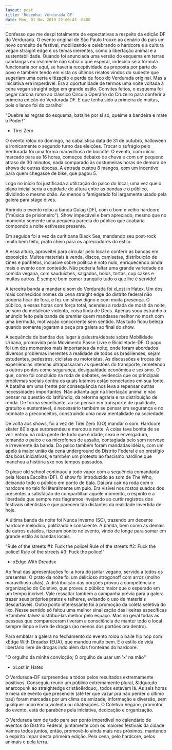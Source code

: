 ```yaml
---
layout: post
title: 'Resenha: Verdurada DF'
date: Mon, 01 Nov 2010 22:00:43 -0400
---
```


Confesso que me despi totalmente de expectativas a respeito da edição DF do 
Verdurada. O evento original de São Paulo trouxe ao cenário do país um novo 
conceito de festival, mobilizando e celebrando o hardcore e a cultura vegan 
straight edge e os temas inerentes, como a libertação animal e a 
sustentabilidade. Quando foi anunciada uma versão do esquema em terras candangas 
eu realmente não sabia o que esperar, indeciso se a fórmula funcionaria por 
aqui, se haveria receptividade da proposta por parte do povo e também tendo em 
vista os últimos relatos vindos do sudeste que sugeriam uma certa elitização e 
perda de foco do Verdurada original. Mas a iniciativa era imperdível. Era a 
oportunidade de termos uma noite voltada à cena vegan straight edge em grande 
estilo. Convites feitos, o esquema foi pegar carona rumo ao clássico Círculo 
Operário do Cruzeiro para conferir a primeira edição do Verdurada DF. 
E que tenha sido a primeira de muitas, pois o lance foi do caralho!

"Quebre as regras do esquema, batalhe por si só, queime a bandeira e mate o Poder!"
- Tirei Zero

O evento rolou no domingo, na cabalística data de 31 de outubro, halloween e 
ironicamente o segundo turno das eleições. Trocar o sufrágio pelo Verdurada foi 
uma forma maravilhosa de boicote. O evento, com início marcado para as 16 horas,
começou debaixo de chuva e com um pequeno atraso de 30 minutos, nada comparado 
às costumeiras horas de demora de shows de outras épocas. A entrada custou 8 
mangos, com um incentivo para quem chegasse de bike, que pagou 5.


Logo no início foi justificada a utilização do palco do local, uma vez que o 
plano inicial seria a equidade de altura entre as bandas e o público, dividindo 
o mesmo chão. Ao menos o famigerado foi largamente usado pela galera para stage 
dives.

Abrindo o evento rolou a banda Gulag (DF), com o bom e velho hardcore ("música 
de prisioneiro"). Show impecável e bem apreciado, mesmo que no momento somente 
uma pequena parcela do público que acabaria compondo a noite estivesse presente.


Em seguida foi a vez da curitibana Black Sea, mandando seu post-rock muito bem 
feito, prato cheio para os apreciadores do estilo.

A essa altura, aproveitei para circular pelo local e conferir as bancas em 
exposição. Muitos materiais à venda, discos, camisetas, distribuição de zines e 
panfletos, inclusive sobre política e voto nulo, enriquecendo ainda mais o 
evento com conteúdo. Não poderia faltar uma grande variedade de comida vegana, 
com sauduíches, salgados, bolos, tortas, cup cakes e muitos outros. É sempre bom 
comer tranquilo tudo o que lhe é servido!

A terceira banda a mandar o som do Verdurada foi xLost in Hatex. Um dos mais 
conhecidos nomes da cena straight edge do distrito federal não poderia ficar de 
fora, e fez um show digno e com muita presença. O público, a essas horas com 
força total, acendeu a rodada de mosh da noite, ao som do metalcore violento, 
coisa linda de Deus. Apenas soou estranho o anúncio feito pela banda de premiar 
quem mandasse melhor no mosh com uma bermuda, motivação concorrente sem sentido. 
Mas tudo ficou beleza quando somente jogaram a peça pra galera ao final do show.


A sequência de bandas deu lugar à palestra/debate sobre Mobilidade Urbana, 
promovida pelo Movimento Passe Livre e Bicicletade-DF. O papo foi um dos 
momentos mais importantes da noite, onde foram abordados diversos problemas 
inerentes à realidade de todos os brasilienses, sejam estudantes, pedestres, 
ciclistas ou motoristas. As discussões e trocas de experiências intensas 
ultrapassaram as questões do transporte, remetendo a outros pontos como 
segurança, desigualdade econômica e sexismo. O que, como foi concluído na roda 
de debates, evidencia que os principais problemas sociais contra os quais 
lutamos estão conectados em sua fonte. A batalha em uma frente por consequência 
nos leva a repensar outras necessidades importantes. Não adianta agir na 
libertação animal e não pensar na questão do latifúndio, da reforma agrária e na
distribuição de renda. De forma semelhante, ao se pensar em transporte de 
qualidade, gratuito e sustentável, é necessário também se pensar em segurança e 
no combate a preconceitos, construindo uma nova mentalidade na sociedade.

De volta aos shows, foi a vez de Tirei Zero (GO) mandar o som. Hardcore skater 
80's que surpreendeu e marcou a noite. A coisa tava bonita de se ver: entrou na 
roda gente de tudo que é idade, sexo e envergadura, tomando o palco e os 
microfones de assalto, contagiada pelo som nervoso e irreverente da banda. Do 
palco também foram mandadas idéias, com um apelo à maior união da cena 
underground do Distrito Federal e ao prestígio das boas iniciativas, e também um 
protesto ao fascismo hardline que manchou a história sxe nos tempos passados.


O pique old school continuou a todo vapor com a sequência comandada pela Nossa 
Escolha (DF). O show foi introduzido ao som de The Who, deixando todo o público 
em ponto de bala. Daí pra cair na roda com o hardcore no talo foi literalmente 
um pulo. Era visível nos rostos suados dos presentes a satisfação de 
compartilhar aquele momento, o espírito e a liberdade que sempre nos flagramos 
invejando ao curtir registros dos festivais oitentistas e que parecem tão 
distantes da realidade invertida de hoje.

A última banda da noite foi Nunca Inverno (SC), trazendo um decente hardcore 
melódico, politizado e consciente. A banda, bem como as demais de outros 
estados, fizeram bonito no evento, vindo de longe para somar em grande estilo às 
bandas locais.

"Rule of the streets #1: Fuck the police!
Rule of the streets #2: Fuck the police!
Rule of the streets #3: Fuck the police!"
- xEdge With Dreadsx

Ao final das apresentações foi a hora do jantar vegano, servido a todos os 
presentes. O prato da noite foi um delicioso strogonoff com arroz (molho 
maravilhoso aliás). A distribuição das porções provou a competência e 
organização do Coletivo, que proveu o público maior que o esperado em um tempo incrível. Vale ressaltar também a campanha prévia para a galera trazer seus 
próprios pratos e talheres, evitando o uso de materiais descartáveis. Outro 
ponto interessante foi a promoção da coleta seletiva do lixo. Nesse sentido só 
faltou uma melhor sinalização das lixeiras específicas e também talvez 
distribuí-las melhor pelo espaço. Mas no geral todas as pessoas que compareceram 
tiveram a consciência de manter todo o local sempre limpo e livre de drogas (ao 
menos dos portões pra dentro).

Para embalar a galera no fechamento do evento rolou o baile hip hop com xEdge 
With Dreadsx (EUA), que mandou muito bem. É o estilo de vida libertário livre de 
drogas indo além das fronteiras do hardcore.

"O orgulho da minha convicção;
O orgulho de usar um 'x' na mão"

- xLost in Hatex

O Verdurada-DF surpreendeu a todos pelos resultados extremamente positivos. 
Conseguiu reunir um público extremamente plural, &amp;ldquo;do anarcopunk ao straightedge cristão&amp;rdquo;, todos estavam lá. As seis horas e meia de 
evento que presenciei (até ter que vazar pra não perder o último baú) foram 
marcadas por um clima de amizade, informação e diversão, sem qualquer ocorrência 
violenta ou chateações. O Coletivo Vegano, promotor do evento, está de parabéns 
pela iniciativa, dedicação e organização.

O Verdurada tem de tudo para ser ponto imperdível no calendário de eventos do 
Distrito Federal, juntamente com os maiores festivais da cidade. Vamos todos 
juntos, então, promovê-lo ainda mais nos próximos, mantendo o espírito ímpar 
desta primeira edição. Pela cena, pelo hardcore, pelos animais e pela terra.
